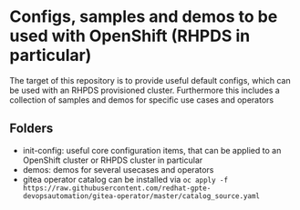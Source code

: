 # Configs, samples and demos to be used with OpenShift (RHPDS in particular)

The target of this repository is to provide useful default configs, which can be used with an RHPDS provisioned cluster.
Furthermore this includes a collection of samples and demos for specific use cases and operators

## Folders
- init-config: useful core configuration items, that can be applied to an OpenShift cluster or RHPDS cluster in particular
- demos: demos for several usecases and operators
- gitea operator catalog can be installed via `oc apply -f https://raw.githubusercontent.com/redhat-gpte-devopsautomation/gitea-operator/master/catalog_source.yaml`